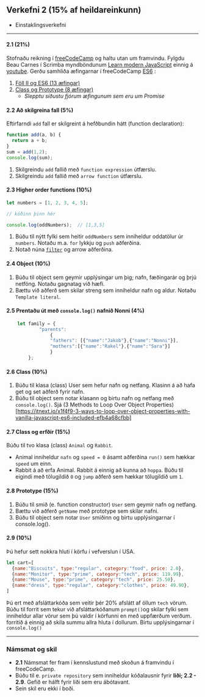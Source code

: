 ## Verkefni 2 (15% af heildareinkunn)
- Einstaklingsverkefni

---

#### 2.1 (21%)
Stofnaðu reikning í [freeCodeCamp](https://www.freecodecamp.org/) og haltu utan um framvindu. 
Fylgdu Beau Carnes í Scrimba myndböndunum [Learn modern JavaScript](https://scrimba.com/course/ges6) einnig á [youtube](https://youtu.be/PkZNo7MFNFg). Gerðu samhliða æfingarnar í freeCodeCamp [ES6](https://www.freecodecamp.org/learn/javascript-algorithms-and-data-structures/es6/)
:
1. [Föll II og ES6 (13 æfingar)](https://github.com/GunnarThorunnarson/FORR3JS05DU/wiki/F%C3%B6ll-II-og-ES6)
1. [Class og Prototype (8 æfingar)](https://github.com/GunnarThorunnarson/FORR3JS05DU/wiki/Class-og-prototype)
   - _Slepptu síðustu fjórum æfingunum sem eru um Promise_

#### 2.2 Að skilgreina fall (5%)
Eftirfarndi `add` fall er skilgreint á hefðbundin hátt (function declaration):

```javascript
function add(a, b) {
  return a + b;
}
sum = add(1,2);
console.log(sum);
```
1. Skilgreindu `add` fallið með `function expression` útfærslu.
1. Skilgreindu `add` fallið með `arrow function` útfærslu.


#### 2.3 Higher order functions (10%)

```javascript
let numbers = [1, 2, 3, 4, 5];

// kóðinn þinn hér 

console.log(oddNumbers);  // [1,3,5]
```

1. Búðu til nýtt fylki sem heitir `oddNumbers` sem inniheldur oddatölur úr `numbers`. Notaðu m.a. `for` lykkju og `push` aðferðina.
1. Notað núna [`filter`](https://developer.mozilla.org/en-US/docs/Web/JavaScript/Reference/Global_Objects/Array/filter) og arrow aðferðina.

#### 2.4 Object (10%)
1. Búðu til object sem geymir upplýsingar um þig; nafn, fæðingarár og þrjú netföng. Notaðu gagnatag við hæfi.
1. Bættu við aðferð sem skilar streng sem inniheldur nafn og aldur. Notaðu `Template literal`. 

#### 2.5 Prentaðu út með `console.log()` nafnið Nonni (4%)

```javascript
	let family = {
			"parents": 
				{
				"fathers": [{"name":"Jakob"},{"name":"Nonni"}],
				"mothers":[{"name":"Rakel"},{"name":"Sara"}]
				}
		};
```

#### 2.6 Class (10%)
1. Búðu til klasa (class) User sem hefur nafn og netfang. Klasinn á að hafa get og set aðferð fyrir nafn.
1. Búðu til object sem notar klasann og birtu nafn og netfang með `console.log()`. Sjá (3 Methods to Loop Over Object Properties)[https://itnext.io/x1f4f9-3-ways-to-loop-over-object-properties-with-vanilla-javascript-es6-included-efb4a68cfbb]

#### 2.7 Class og erfðir (15%)
Búðu til tvo klasa (class) `Animal` og `Rabbit`. 
- Animal inniheldur `nafn` og `speed = 0` ásamt aðferðina `run()` sem hækkar `speed` um einn.
- Rabbit á að erfa Animal. Rabbit á einnig að kunna að `hoppa`. Búðu til eigindi með tölugildið `0` og `jump` aðferð sem hækkar tölugildið um `1`.

#### 2.8 Prototype (15%)
1. Búðu til smið (e. function constructor) `User` sem geymir nafn og netfang. 
1. Bættu við aðferð `getName` með prototype sem skilar nafni.
1. Búðu til object sem notar `User` smiðinn og birtu upplýsingarnar í console.log().

#### 2.9 (10%)
Þú hefur sett nokkra hluti í körfu í vefverslun í USA.

```javascript
let cart=[
  {name:"Biscuits", type:"regular", category:"food", price: 2.0},
  {name:"Monitor", type:"prime", category:"tech", price: 119.99},
  {name:"Mouse", type:"prime", category:"tech", price: 25.50},
  {name:"dress", type:"regular", category:"clothes", price: 49.90},
]
```
Þú ert með afsláttarkóða sem veitir þér 20% afslátt af öllum `tech` vörum.
Búðu til forrit sem tekur við afsláttarkóðanum `prompt()`og skilar fylki sem inniheldur allar vörur sem þú valdir í körfunni en með uppfærðum verðum. forritið á einnig að skila summu allra hluta í dollurum. Birtu upplýsingarnar í `console.log()`


---

### Námsmat og skil
- **2.1** Námsmat fer fram í kennslustund með skoðun á framvindu í freeCodeCamp.
- Búðu til e. `private repository` sem inniheldur kóðalausnir fyrir **liði; 2.2 - 2.9**. Gefið er hálft fyrir liði sem eru ábótavant.
- Sein skil eru ekki í boði.



